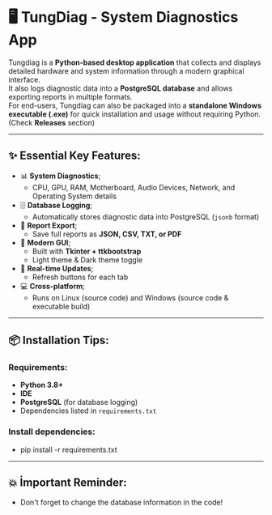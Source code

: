 # 🖥️ TungDiag - System Diagnostics App

Tungdiag is a **Python-based desktop application** that collects and displays detailed hardware and system information through a modern graphical interface.  
It also logs diagnostic data into a **PostgreSQL database** and allows exporting reports in multiple formats.  
For end-users, Tungdiag can also be packaged into a **standalone Windows executable (.exe)** for quick installation and usage without requiring Python. (Check **Releases** section)

---

## ✨ Essential Key Features:
- 📊 **System Diagnostics**;
  - CPU, GPU, RAM, Motherboard, Audio Devices, Network, and Operating System details
- 🗄️ **Database Logging**;
  - Automatically stores diagnostic data into PostgreSQL (`jsonb` format)
- 💾 **Report Export**;
  - Save full reports as **JSON, CSV, TXT, or PDF**
- 🎨 **Modern GUI**;
  - Built with **Tkinter + ttkbootstrap**  
  - Light theme & Dark theme toggle
- 🔄 **Real-time Updates**;
  - Refresh buttons for each tab
- 💻 **Cross-platform**;
  - Runs on Linux (source code) and Windows (source code & executable build)

---

## 📦 Installation Tips:

### Requirements:
- **Python 3.8+**
- **IDE**
- **PostgreSQL** (for database logging)
- Dependencies listed in `requirements.txt`

### Install dependencies:
- pip install -r requirements.txt

---

## 💥 İmportant Reminder:
- Don't forget to change the database information in the code!
